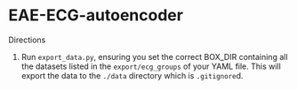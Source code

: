 # EAE-ECG-autoencoder
 
Directions

1. Run `export_data.py`, ensuring you set the correct BOX_DIR containing all the datasets listed in the `export/ecg_groups` of your YAML file. This will export the data to the `./data` directory which is `.gitignore`d. 